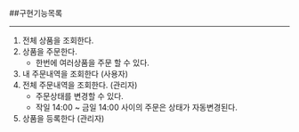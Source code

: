 ##구현기능목록

-------------------------

1. 전체 상품을 조회한다.
2. 상품을 주문한다.
   - 한번에 여러상품을 주문 할 수 있다.
3. 내 주문내역을 조회한다 (사용자)
4. 전체 주문내역을 조회한다. (관리자)
   - 주문상태를 변경할 수 있다.
   - 작일 14:00 ~ 금일 14:00 사이의 주문은 상태가 자동변경된다.
5. 상품을 등록한다 (관리자)